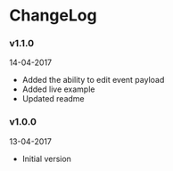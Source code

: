 # ChangeLog

### v1.1.0

14-04-2017

-   Added the ability to edit event payload
-   Added live example
-   Updated readme

### v1.0.0

13-04-2017

-   Initial version
